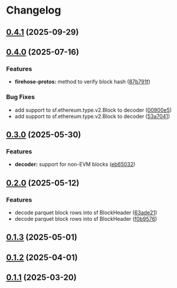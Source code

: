 # Changelog

## [0.4.1](https://github.com/semiotic-ai/veemon/compare/decoder-v0.4.0...decoder-v0.4.1) (2025-09-29)

## [0.4.0](https://github.com/semiotic-ai/veemon/compare/decoder-v0.3.0...decoder-v0.4.0) (2025-07-16)


### Features

* **firehose-protos:** method to verify block hash ([87b791f](https://github.com/semiotic-ai/veemon/commit/87b791fdaa0291f8013bd1b6e7596a7931f839f6))


### Bug Fixes

* add support to sf.ethereum.type.v2.Block to decoder ([00900e5](https://github.com/semiotic-ai/veemon/commit/00900e53185fe269dc63574eb06c51294cc18fc4))
* add support to sf.ethereum.type.v2.Block to decoder ([53a7041](https://github.com/semiotic-ai/veemon/commit/53a704148d2e86b959e31e81f565e20513ffed62))

## [0.3.0](https://github.com/semiotic-ai/veemon/compare/decoder-v0.2.0...decoder-v0.3.0) (2025-05-30)


### Features

* **decoder:** support for non-EVM blocks ([eb65032](https://github.com/semiotic-ai/veemon/commit/eb65032357154acc4eb8d1f0b609f300b83c99c5))

## [0.2.0](https://github.com/semiotic-ai/veemon/compare/decoder-v0.1.3...decoder-v0.2.0) (2025-05-12)


### Features

* decode parquet block rows into sf BlockHeader ([63ade21](https://github.com/semiotic-ai/veemon/commit/63ade215ef5ed55e672fbcd6cf638f6804bdc5b8))
* decode parquet block rows into sf BlockHeader ([f0b9576](https://github.com/semiotic-ai/veemon/commit/f0b95763062a0230905e34774a0a930614eada11))

## [0.1.3](https://github.com/semiotic-ai/veemon/compare/decoder-v0.1.2...decoder-v0.1.3) (2025-05-01)

## [0.1.2](https://github.com/semiotic-ai/veemon/compare/decoder-v0.1.1...decoder-v0.1.2) (2025-04-01)

## [0.1.1](https://github.com/semiotic-ai/veemon/compare/decoder-v0.1.0...decoder-v0.1.1) (2025-03-20)
